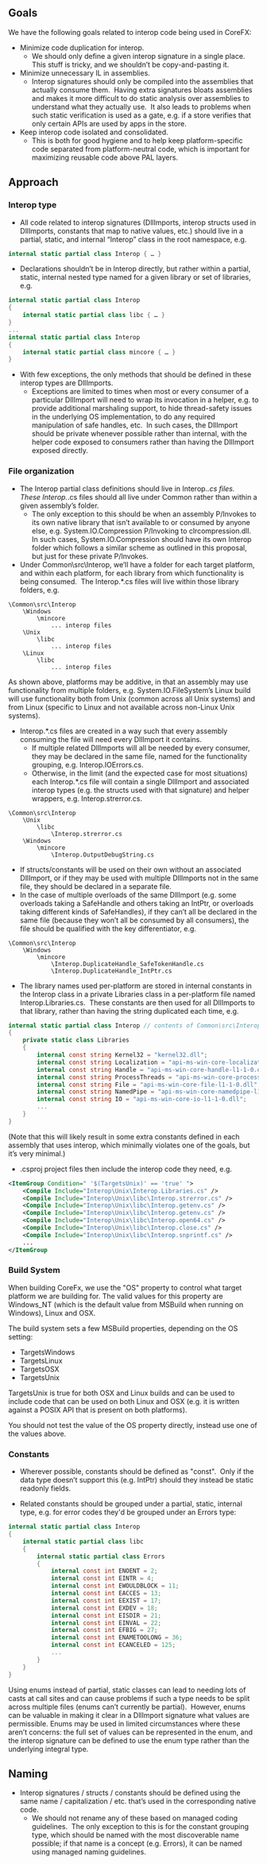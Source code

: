 ## Goals
We have the following goals related to interop code being used in CoreFX:

- Minimize code duplication for interop.
	- We should only define a given interop signature in a single place.  This stuff is tricky, and we shouldn’t be copy-and-pasting it.
- Minimize unnecessary IL in assemblies.  
	- Interop signatures should only be compiled into the assemblies that actually consume them.  Having extra signatures bloats assemblies and makes it more difficult to do static analysis over assemblies to understand what they actually use.  It also leads to problems when such static verification is used as a gate, e.g. if a store verifies that only certain APIs are used by apps in the store.
- Keep interop code isolated and consolidated.
	- This is both for good hygiene and to help keep platform-specific code separated from platform-neutral code, which is important for maximizing reusable code above PAL layers.

## Approach

### Interop type
- All code related to interop signatures (DllImports, interop structs used in DllImports, constants that map to native values, etc.) should live in a partial, static, and internal “Interop” class in the root namespace, e.g.
```C#
internal static partial class Interop { … }
```

- Declarations shouldn’t be in Interop directly, but rather within a partial, static, internal nested type named for a given library or set of libraries, e.g.
```C#
internal static partial class Interop
{
    internal static partial class libc { … }
}
...
internal static partial class Interop
{
    internal static partial class mincore { … }
}
```
- With few exceptions, the only methods that should be defined in these interop types are DllImports.
	- Exceptions are limited to times when most or every consumer of a particular DllImport will need to wrap its invocation in a helper, e.g. to provide additional marshaling support, to hide thread-safety issues in the underlying OS implementation, to do any required manipulation of safe handles, etc.  In such cases, the DllImport should be private whenever possible rather than internal, with the helper code exposed to consumers rather than having the DllImport exposed directly.

### File organization
- The Interop partial class definitions should live in Interop.*.cs files.  These Interop.*.cs files should all live under Common rather than within a given assembly’s folder.
	- The only exception to this should be when an assembly P/Invokes to its own native library that isn’t available to or consumed by anyone else, e.g. System.IO.Compression P/Invoking to clrcompression.dll.  In such cases, System.IO.Compression should have its own Interop folder which follows a similar scheme as outlined in this proposal, but just for these private P/Invokes.
- Under Common\src\Interop, we’ll have a folder for each target platform, and within each platform, for each library from which functionality is being consumed.  The Interop.*.cs files will live within those library folders, e.g.
```
\Common\src\Interop
    \Windows
        \mincore
            ... interop files
	\Unix
        \libc
            ... interop files
    \Linux
        \libc
            ... interop files
```
As shown above, platforms may be additive, in that an assembly may use functionality from multiple folders, e.g. System.IO.FileSystem’s Linux build will use functionality both from Unix (common across all Unix systems) and from Linux (specific to Linux and not available across non-Linux Unix systems).
			 
- Interop.*.cs files are created in a way such that every assembly consuming the file will need every DllImport it contains.
	- If multiple related DllImports will all be needed by every consumer, they may be declared in the same file, named for the functionality grouping, e.g. Interop.IOErrors.cs.
	- Otherwise, in the limit (and the expected case for most situations) each Interop.*.cs file will contain a single DllImport and associated interop types (e.g. the structs used with that signature) and helper wrappers, e.g. Interop.strerror.cs.
```
\Common\src\Interop
    \Unix
        \libc
            \Interop.strerror.cs
    \Windows
        \mincore
            \Interop.OutputDebugString.cs
```

- If structs/constants will be used on their own without an associated DllImport, or if they may be used with multiple DllImports not in the same file, they should be declared in a separate file.
- In the case of multiple overloads of the same DllImport (e.g. some overloads taking a SafeHandle and others taking an IntPtr, or overloads taking different kinds of SafeHandles), if they can’t all be declared in the same file (because they won’t all be consumed by all consumers), the file should be qualified with the key differentiator, e.g.

```
\Common\src\Interop
    \Windows
        \mincore
            \Interop.DuplicateHandle_SafeTokenHandle.cs
            \Interop.DuplicateHandle_IntPtr.cs
```

- The library names used per-platform are stored in internal constants in the Interop class in a private Libraries class in a per-platform file named Interop.Libraries.cs.  These constants are then used for all DllImports to that library, rather than having the string duplicated each time, e.g.
```C#
internal static partial class Interop // contents of Common\src\Interop\Windows\Interop.Libraries.cs
{
    private static class Libraries
    {
        internal const string Kernel32 = "kernel32.dll";
        internal const string Localization = "api-ms-win-core-localization-l1-2-0.dll";
        internal const string Handle = "api-ms-win-core-handle-l1-1-0.dll";
        internal const string ProcessThreads = "api-ms-win-core-processthreads-l1-1-0.dll";
        internal const string File = "api-ms-win-core-file-l1-1-0.dll";
        internal const string NamedPipe = "api-ms-win-core-namedpipe-l1-1-0.dll";
        internal const string IO = "api-ms-win-core-io-l1-1-0.dll";
        ...
    }
}
```
(Note that this will likely result in some extra constants defined in each assembly that uses interop, which minimally violates one of the goals, but it’s very minimal.)
			 
- .csproj project files then include the interop code they need, e.g.
```XML
<ItemGroup Condition=" '$(TargetsUnix)' == 'true' ">
    <Compile Include="Interop\Unix\Interop.Libraries.cs" />
    <Compile Include="Interop\Unix\libc\Interop.strerror.cs" />
    <Compile Include="Interop\Unix\libc\Interop.getenv.cs" />
    <Compile Include="Interop\Unix\libc\Interop.getenv.cs" />
    <Compile Include="Interop\Unix\libc\Interop.open64.cs" />
    <Compile Include="Interop\Unix\libc\Interop.close.cs" />
    <Compile Include="Interop\Unix\libc\Interop.snprintf.cs" />
    ...
</ItemGroup
```

### Build System
When building CoreFx, we use the "OS" property to control what target platform we are building for.  The valid values for this property are Windows_NT (which is the default value from MSBuild when running on Windows), Linux and OSX.

The build system sets a few MSBuild properties, depending on the OS setting:

* TargetsWindows
* TargetsLinux
* TargetsOSX
* TargetsUnix

TargetsUnix is true for both OSX and Linux builds and can be used to include code that can be used on both Linux and OSX (e.g. it is written against a POSIX API that is present on both platforms).

You should not test the value of the OS property directly, instead use one of the values above.

### Constants
- Wherever possible, constants should be defined as "const".  Only if the data type doesn’t support this (e.g. IntPtr) should they instead be static readonly fields.

- Related constants should be grouped under a partial, static, internal type, e.g. for error codes they'd be grouped under an Errors type:
```C#
internal static partial class Interop
{
    internal static partial class libc
    {
        internal static partial class Errors
        {
            internal const int ENOENT = 2;
            internal const int EINTR = 4;
            internal const int EWOULDBLOCK = 11;
            internal const int EACCES = 13;
            internal const int EEXIST = 17;
            internal const int EXDEV = 18;
            internal const int EISDIR = 21;
            internal const int EINVAL = 22;
            internal const int EFBIG = 27;
            internal const int ENAMETOOLONG = 36;
            internal const int ECANCELED = 125;
            ...
        }
    }
}
```
Using enums instead of partial, static classes can lead to needing lots of casts at call sites and can cause problems if such a type needs to be split across multiple files (enums can’t currently be partial).  However, enums can be valuable in making it clear in a DllImport signature what values are permissible.  Enums may be used in limited circumstances where these aren’t concerns: the full set of values can be represented in the enum, and the interop signature can be defined to use the enum type rather than the underlying integral type.

## Naming
- Interop signatures / structs / constants should be defined using the same name / capitalization / etc. that’s used in the corresponding native code.
	- We should not rename any of these based on managed coding guidelines.  The only exception to this is for the constant grouping type, which should be named with the most discoverable name possible; if that name is a concept (e.g. Errors), it can be named using managed naming guidelines.
